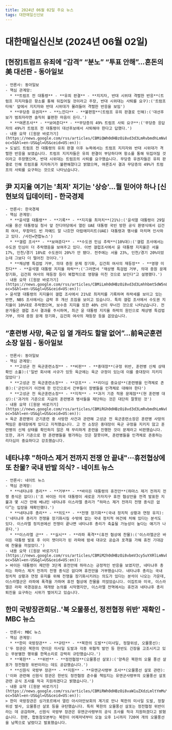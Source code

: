 ```yaml
---
title: 2024년 06월 02일 주요 뉴스
tags: 대한매일신신보
---
```


# 대한매일신신보 (2024년 06월 02일)
## [현장]트럼프 유죄에 “감격” “분노” “투표 안해”…혼돈의 美 대선판 - 동아일보  
    - 언론사: 동아일보  
    - 핵심 관계망:  
      * **트럼프 전 대통령** - **유죄 판결** - **지지자, 반대 시위대 격렬한 반응**(트럼프 지지자들은 항소를 통해 뒤집어질 것이라고 주장, 반대 시위대는 사퇴를 요구):('트럼프 타워' 앞에서 지지자와 반대 시위대가 몰려들어 격렬한 반응을 보임')  
      * **무당층 유권자** - **느낀다** - **불편함**(트럼프 유죄 판결로 인해):('대선후보가 범죄자라면 솔직히 불편한 마음이 든다.')  
      * **여론조사** - **보여준다** - **무당층의 49% 트럼프 사퇴 요구**:('무당층 응답자의 49%가 트럼프 전 대통령이 대선후보에서 사퇴해야 한다고 답했다.')  
    - 내용 요약 ([원문 바로가기](https://news.google.com/rss/articles/CBMiQWh0dHBzOi8vd3d3LmRvbmdhLmNvbS9uZXdzL0ludGVyL2FydGljbGUvYWxsLzIwMjQwNjAyLzEyNTIzMzUxNC8x0gE3aHR0cHM6Ly93d3cuZG9uZ2EuY29tL25ld3MvYW1wL2FsbC8yMDI0MDYwMi8xMjUyMzM1MTQvMQ?oc=5&hl=en-US&gl=US&ceid=US:en)):  
    > 도널드 트럼프 전 대통령의 유죄 판결 이후 뉴욕에서는 트럼프 지지자와 반대 시위대가 격렬한 반응을 보였습니다. 트럼프 지지자들은 유죄 판결이 부당하다며 항소를 통해 뒤집어질 것이라고 주장했으며, 반대 시위대는 트럼프의 사퇴를 요구했습니다. 무당층 유권자들은 유죄 판결로 인해 트럼프를 지지하기가 불편해졌다고 밝혔으며, 여론조사 결과 무당층의 49%가 트럼프의 사퇴를 요구하는 것으로 나타났습니다.  
    

## 尹 지지율 여기는 '최저' 저기는 '상승'…뭘 믿어야 하나 [신현보의 딥데이터] - 한국경제  
    - 언론사: 한국경제  
    - 핵심 관계망:  
      * **윤석열 대통령** - **기록** - **지지율 최저치**(21%):('윤석열 대통령이 29일 서울 용산 대통령실 청사 앞 잔디마당에서 열린 UAE 대통령 국빈 방한 공식 환영식에서 김건희 여사, 무함마드 빈 자예드 알 나흐얀 아랍에미리트(UAE) 대통령과 행사를 마치며 인사하고 있다. /사진=연합뉴스')  
      * **갤럽 조사** - **보여준다** - **수도권 민심 추락**(10%대):('갤럽 조사에서는 수도권 민심이 더 추락했음을 보여주고 있다. 이번 갤럽조사에서 윤 대통령 지지율은 서울 17%, 인천/경기 18%로 수도권이 20%가 안 됐다. 전주에는 서울 23%, 인천/경기 20%이었는데 그보다 더 떨어진 것이다.')  
      * **채상병 특검법 거부, 의대 증원 문제 장기화, 김건희 여사의 재등장** - **영향 미친다** - **윤석열 대통령 지지율 하락**:('그러면서 "채상병 특검법 거부, 의대 증원 문제 장기화, 김건희 여사의 재등장 등이 복합적으로 영향을 미친 것으로 보인다"고 설명했다.')  
    - 내용 요약 ([원문 바로가기](https://news.google.com/rss/articles/CBMiLmh0dHBzOi8vd3d3Lmhhbmt5dW5nLmNvbS9hcnRpY2xlLzIwMjQwNTMxNzAyNjfSASpodHRwczovL3d3dy5oYW5reXVuZy5jb20vYW1wLzIwMjQwNTMxNzAyNjc?oc=5&hl=en-US&gl=US&ceid=US:en)):  
    > 윤석열 대통령의 지지율이 갤럽 조사에서 21%로 최저치를 기록하며 하락세를 보이고 있는 반면, NBS 조사에서는 급락 후 개선 조짐을 보이고 있습니다. 특히 갤럽 조사에서 수도권 지지율이 10%대로 추락했으며, 보수층 지지율 또한 40% 선이 무너진 것으로 나타났습니다. 전문가들은 갤럽 조사 결과를 주시하며, 최근 윤 대통령 지지율 하락의 원인으로 채상병 특검법 거부, 의대 증원 문제 장기화, 김건희 여사의 재등장 등을 꼽았습니다.  
    

## “훈련병 사망, 육군 입 열 개라도 할말 없어”…前육군훈련소장 일침 - 동아일보  
    - 언론사: 동아일보  
    - 핵심 관계망:  
      * **고성균 전 육군훈련소장** - **비판** - **중대장**(규정 위반, 훈련병 신체 상태 확인 소홀):('일반 회사에 사규가 있듯 육군에는 육군 규정이 있는데 이를 중대장이 지키지 않았다')  
      * **고성균 전 육군훈련소장** - **강조** - **리더십 중요성**(훈련병을 인격체로 존중):('군인이기 이전에 한 인간으로서 간부들이 장병들을 인격체로 대해야 한다')  
      * **고성균 전 육군훈련소장** - **지적** - **과거 기준 적용 문제점**(현 훈련병 대상):('과거의 기준으로 지금의 훈련병과 병사들을 재단하는 것은 대단히 잘못된 것')  
    - 내용 요약 ([원문 바로가기](https://news.google.com/rss/articles/CBMiRGh0dHBzOi8vd3d3LmRvbmdhLmNvbS9uZXdzL1BvbGl0aWNzL2FydGljbGUvYWxsLzIwMjQwNjAxLzEyNTIyNDAxNy8y0gE3aHR0cHM6Ly93d3cuZG9uZ2EuY29tL25ld3MvYW1wL2FsbC8yMDI0MDYwMS8xMjUyMjQwMTcvMg?oc=5&hl=en-US&gl=US&ceid=US:en)):  
    > 육군 훈련병이 군기훈련 중 사망한 사건과 관련해 고성균 전 육군훈련소장은 훈련병 사망의 책임은 중대장에게 있다고 지적했습니다. 고 전 소장은 중대장이 육군 규정을 지키지 않고 훈련병의 신체 상태를 확인하지 않은 채 무리하게 훈련을 진행한 것이 문제라고 비판했습니다. 또한, 과거 기준으로 현 훈련병들을 평가하는 것은 잘못이며, 훈련병들을 인격체로 존중하는 리더십이 중요하다고 강조했습니다.  
    

## 네타냐후 "하마스 제거 전까지 전쟁 안 끝내"···휴전협상에 또 찬물? 국내 반발 의식? - 네이트 뉴스  
    - 언론사: 네이트 뉴스  
    - 핵심 관계망:  
      * **네타냐후 총리** - **거부** - **바이든 대통령의 휴전안**(하마스 제거 전까지 전쟁 종식은 없다):('조 바이든 미국 대통령이 새로운 가자지구 휴전 협상안을 전격 발표한 지 불과 몇 시간 만에 베냐민 네타냐후 이스라엘 총리가 “하마스 제거 전까지 전쟁 종식은 없다”는 입장을 재확인했다.')  
      * **네타냐후 총리** - **의도** - **전쟁 장기화**(국내 정치적 상황과 연정 유지):('네타냐후 총리가 전쟁을 장기화시킬 수밖에 없는 국내 정치적 여건에 처해 있다는 분석도 있다. 이스라엘 정치권에선 전쟁이 끝나면 네타냐후 총리가 축출될 가능성이 높다는 얘기가 나온다.')  
      * **이스라엘 군** - **실시** - **라파 폭격**(휴전 협상에 찬물):('이스라엘군은 바이든 대통령 발표 후 이미 잿더미가 된 라파에 밤새 대규모 공습과 포격을 가해 휴전 기대감에 찬물을 끼얹었다.')  
    - 내용 요약 ([원문 바로가기](https://news.google.com/rss/articles/CBMiM2h0dHBzOi8vbmV3cy5uYXRlLmNvbS92aWV3LzIwMjQwNjAybjExMDU5P21pZD1uMDUwNdIBAA?oc=5&hl=en-US&gl=US&ceid=US:en)):  
    > 바이든 대통령이 제안한 3단계 휴전안에 하마스는 긍정적인 반응을 보였지만, 네타냐후 총리는 하마스 제거 전까지 전쟁 종식은 없다며 휴전안을 거부했습니다. 네타냐후 총리는 국내 정치적 상황과 연정 유지를 위해 전쟁을 장기화시키려는 의도가 있다는 분석이 나오는 가운데, 이스라엘군은 라파에 폭격을 가하며 휴전 협상에 찬물을 끼얹었습니다. 이집트와 미국, 이스라엘은 라파 국경검문소 재개방 논의를 시작했지만, 이스라엘 전역에서는 휴전과 네타냐후 총리 퇴진을 요구하는 시위가 벌어지고 있습니다.  
    

## 한미 국방장관회담‥'북 오물풍선, 정전협정 위반' 재확인 - MBC 뉴스  
    - 언론사: MBC 뉴스  
    - 핵심 관계망:  
      * **한미 국방장관** - **규탄** - **북한의 도발**(미사일, 정찰위성, 오물풍선):('두 장관은 북한의 연이은 미사일 도발과 각종 위협적 발언 등 한반도 긴장을 고조시키고 있는 무분별한 행위를 한목소리로 강력히 규탄했습니다.')  
      * **북한** - **위반** - **정전협정**(오물풍선 살포):('양측은 북한의 오물 풍선 살포가 정전협정 위반이라는 데도 공감했습니다.')  
      * **신원식 국방부 장관** - **지원** - **유엔군사령부 조사**(오물풍선 살포 관련):('이와 관련해 신원식 장관은 한반도 정전협정 준수를 책임지는 유엔군사령부의 오물풍선 살포 관련 공식 조사를 적극 지원하겠다고 밝혔습니다.')  
    - 내용 요약 ([원문 바로가기](https://news.google.com/rss/articles/CBMiRWh0dHBzOi8vaW1uZXdzLmltYmMuY29tL25ld3MvMjAyNC9wb2xpdGljcy9hcnRpY2xlLzY2MDQxNDdfMzY0MzEuaHRtbNIBRWh0dHBzOi8vaW1uZXdzLmltYmMuY29tL25ld3MvMjAyNC9wb2xpdGljcy9hcnRpY2xlLzY2MDQxNDdfMzY0MzIuaHRtbA?oc=5&hl=en-US&gl=US&ceid=US:en)):  
    > 한미 국방장관은 싱가포르에서 열린 아시아안보회의 계기로 만나 북한의 미사일 도발, 정찰위성 발사, 오물풍선 살포 등을 규탄했습니다. 특히 북한의 오물풍선 살포는 정전협정 위반이라는 데 공감하며, 신원식 국방부 장관은 유엔군사령부의 공식 조사를 적극 지원하겠다고 밝혔습니다. 한편, 합동참모본부는 북한이 어제저녁부터 오늘 오후 1시까지 720여 개의 오물풍선을 남쪽으로 날렸다고 발표했습니다.  
    